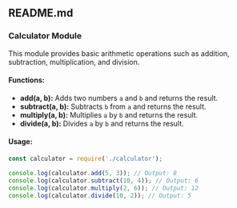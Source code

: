 ## README.md

### Calculator Module

This module provides basic arithmetic operations such as addition, subtraction, multiplication, and division.

#### Functions:

- **add(a, b):** Adds two numbers `a` and `b` and returns the result.
- **subtract(a, b):** Subtracts `b` from `a` and returns the result.
- **multiply(a, b):** Multiplies `a` by `b` and returns the result.
- **divide(a, b):** Divides `a` by `b` and returns the result.

#### Usage:

```javascript
const calculator = require('./calculator');

console.log(calculator.add(5, 3)); // Output: 8
console.log(calculator.subtract(10, 4)); // Output: 6
console.log(calculator.multiply(2, 6)); // Output: 12
console.log(calculator.divide(10, 2)); // Output: 5